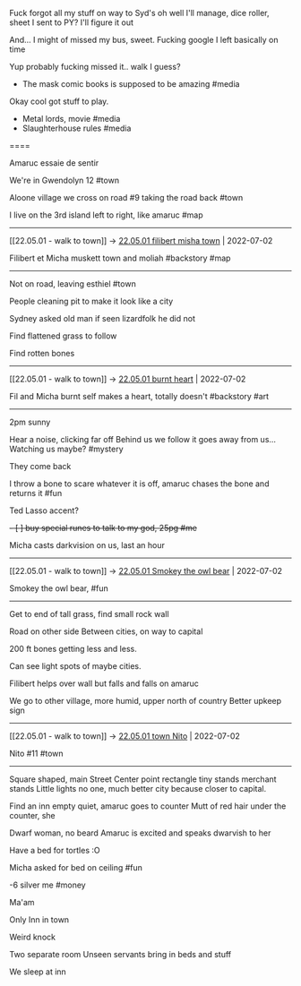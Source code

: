 Fuck forgot all my stuff on way to Syd's oh well I'll manage, dice roller, sheet I sent to PY? I'll figure it out

And... I might of missed my bus, sweet. Fucking google I left basically on time

Yup probably fucking missed it.. walk I guess?

- The mask comic books is supposed to be amazing #media

Okay cool got stuff to play.

- Metal lords, movie #media 
- Slaughterhouse rules #media 

====

Amaruc essaie de sentir 

We're in Gwendolyn 12 #town 

Aloone village we cross on road #9 taking the road back #town 

I live on the 3rd island left to right, like amaruc #map 

***

[[22.05.01 - walk to town]] -> [22.05.01 filibert misha town](../3%20-%20Insights/1%20-%20Insights/22.05.01%20filibert%20misha%20town.md) | 2022-07-02

Filibert et Micha muskett town and moliah #backstory #map

***

Not on road, leaving esthiel #town 

People cleaning pit to make it look like a city

Sydney asked old man if seen lizardfolk he did not

Find flattened grass to follow 

Find rotten bones

***

[[22.05.01 - walk to town]] -> [22.05.01 burnt heart](../3%20-%20Insights/1%20-%20Insights/22.05.01%20burnt%20heart.md) | 2022-07-02

Fil and Micha burnt self makes a heart, totally doesn't #backstory #art

***

2pm sunny

Hear a noise, clicking far off
Behind us we follow it goes away from us... Watching us maybe? #mystery 

They come back

I throw a bone to scare whatever it is off, amaruc chases the bone and returns it #fun 

Ted Lasso accent?

<del>- [ ] buy special runes to talk to my god, 25pg #me</del>

Micha casts darkvision on us, last an hour

***

[[22.05.01 - walk to town]] -> [22.05.01 Smokey the owl bear](../3%20-%20Insights/1%20-%20Insights/22.05.01%20Smokey%20the%20owl%20bear.md) | 2022-07-02

Smokey the owl bear, #fun

***

Get to end of tall grass, find small rock wall

Road on other side
Between cities, on way to capital

200 ft bones getting less and less.

Can see light spots of maybe cities.

Filibert helps over wall but falls and falls on amaruc

We go to other village, more humid, upper north of country
Better upkeep sign
***

[[22.05.01 - walk to town]] -> [22.05.01 town Nito](../3%20-%20Insights/1%20-%20Insights/22.05.01%20town%20Nito.md) | 2022-07-02

Nito #11 #town

***

Square shaped, main Street
Center point rectangle tiny stands merchant stands
Little lights no one, much better city because closer to capital.

Find an inn empty quiet, amaruc goes to counter
Mutt of red hair under the counter, she

Dwarf woman, no beard 
Amaruc is excited and speaks dwarvish to her

Have a bed for tortles :O

Micha asked for bed on ceiling #fun

-6 silver me #money 

Ma'am

Only Inn in town

Weird knock

Two separate room
Unseen servants bring in beds and stuff

We sleep at inn


